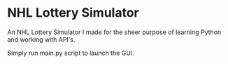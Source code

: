 # NHL Lottery Simulator

An NHL Lottery Simulator I made for the sheer purpose of learning Python and working with API's.

Simply run main.py script to launch the GUI.
